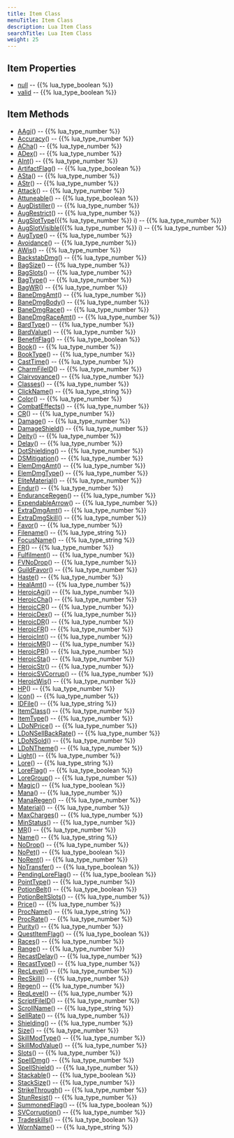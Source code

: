 ```yaml
---
title: Item Class
menuTitle: Item Class
description: Lua Item Class
searchTitle: Lua Item Class
weight: 25
---
```


## Item Properties
- [null](null) -- {{% lua_type_boolean %}}
- [valid](valid) -- {{% lua_type_boolean %}}

## Item Methods
- [AAgi](aagi)() -- {{% lua_type_number %}}
- [Accuracy](accuracy)() -- {{% lua_type_number %}}
- [ACha](acha)() -- {{% lua_type_number %}}
- [ADex](adex)() -- {{% lua_type_number %}}
- [AInt](aint)() -- {{% lua_type_number %}}
- [ArtifactFlag](artifactflag)() -- {{% lua_type_boolean %}}
- [ASta](asta)() -- {{% lua_type_number %}}
- [AStr](astr)() -- {{% lua_type_number %}}
- [Attack](attack)() -- {{% lua_type_number %}}
- [Attuneable](attuneable)() -- {{% lua_type_boolean %}}
- [AugDistiller](augdistiller)() -- {{% lua_type_number %}}
- [AugRestrict](augrestrict)() -- {{% lua_type_number %}}
- [AugSlotType](augslottype)({{% lua_type_number %}} i) -- {{% lua_type_number %}}
- [AugSlotVisible](augslotvisible)({{% lua_type_number %}} i) -- {{% lua_type_number %}}
- [AugType](augtype)() -- {{% lua_type_number %}}
- [Avoidance](avoidance)() -- {{% lua_type_number %}}
- [AWis](awis)() -- {{% lua_type_number %}}
- [BackstabDmg](backstabdmg)() -- {{% lua_type_number %}}
- [BagSize](bagsize)() -- {{% lua_type_number %}}
- [BagSlots](bagslots)() -- {{% lua_type_number %}}
- [BagType](bagtype)() -- {{% lua_type_number %}}
- [BagWR](bagwr)() -- {{% lua_type_number %}}
- [BaneDmgAmt](banedmgamt)() -- {{% lua_type_number %}}
- [BaneDmgBody](banedmgbody)() -- {{% lua_type_number %}}
- [BaneDmgRace](banedmgrace)() -- {{% lua_type_number %}}
- [BaneDmgRaceAmt](banedmgraceamt)() -- {{% lua_type_number %}}
- [BardType](bardtype)() -- {{% lua_type_number %}}
- [BardValue](bardvalue)() -- {{% lua_type_number %}}
- [BenefitFlag](benefitflag)() -- {{% lua_type_boolean %}}
- [Book](book)() -- {{% lua_type_number %}}
- [BookType](booktype)() -- {{% lua_type_number %}}
- [CastTime](casttime)() -- {{% lua_type_number %}}
- [CharmFileID](charmfileid)() -- {{% lua_type_number %}}
- [Clairvoyance](clairvoyance)() -- {{% lua_type_number %}}
- [Classes](classes)() -- {{% lua_type_number %}}
- [ClickName](clickname)() -- {{% lua_type_string %}}
- [Color](color)() -- {{% lua_type_number %}}
- [CombatEffects](combateffects)() -- {{% lua_type_number %}}
- [CR](cr)() -- {{% lua_type_number %}}
- [Damage](damage)() -- {{% lua_type_number %}}
- [DamageShield](damageshield)() -- {{% lua_type_number %}}
- [Deity](deity)() -- {{% lua_type_number %}}
- [Delay](delay)() -- {{% lua_type_number %}}
- [DotShielding](dotshielding)() -- {{% lua_type_number %}}
- [DSMitigation](dsmitigation)() -- {{% lua_type_number %}}
- [ElemDmgAmt](elemdmgamt)() -- {{% lua_type_number %}}
- [ElemDmgType](elemdmgtype)() -- {{% lua_type_number %}}
- [EliteMaterial](elitematerial)() -- {{% lua_type_number %}}
- [Endur](endur)() -- {{% lua_type_number %}}
- [EnduranceRegen](enduranceregen)() -- {{% lua_type_number %}}
- [ExpendableArrow](expendablearrow)() -- {{% lua_type_number %}}
- [ExtraDmgAmt](extradmgamt)() -- {{% lua_type_number %}}
- [ExtraDmgSkill](extradmgskill)() -- {{% lua_type_number %}}
- [Favor](favor)() -- {{% lua_type_number %}}
- [Filename](filename)() -- {{% lua_type_string %}}
- [FocusName](focusname)() -- {{% lua_type_string %}}
- [FR](fr)() -- {{% lua_type_number %}}
- [Fulfilment](fulfilment)() -- {{% lua_type_number %}}
- [FVNoDrop](fvnodrop)() -- {{% lua_type_number %}}
- [GuildFavor](guildfavor)() -- {{% lua_type_number %}}
- [Haste](haste)() -- {{% lua_type_number %}}
- [HealAmt](healamt)() -- {{% lua_type_number %}}
- [HeroicAgi](heroicagi)() -- {{% lua_type_number %}}
- [HeroicCha](heroiccha)() -- {{% lua_type_number %}}
- [HeroicCR](heroiccr)() -- {{% lua_type_number %}}
- [HeroicDex](heroicdex)() -- {{% lua_type_number %}}
- [HeroicDR](heroicdr)() -- {{% lua_type_number %}}
- [HeroicFR](heroicfr)() -- {{% lua_type_number %}}
- [HeroicInt](heroicint)() -- {{% lua_type_number %}}
- [HeroicMR](heroicmr)() -- {{% lua_type_number %}}
- [HeroicPR](heroicpr)() -- {{% lua_type_number %}}
- [HeroicSta](heroicsta)() -- {{% lua_type_number %}}
- [HeroicStr](heroicstr)() -- {{% lua_type_number %}}
- [HeroicSVCorrup](heroicsvcorrup)() -- {{% lua_type_number %}}
- [HeroicWis](heroicwis)() -- {{% lua_type_number %}}
- [HP](hp)() -- {{% lua_type_number %}}
- [Icon](icon)() -- {{% lua_type_number %}}
- [IDFile](idfile)() -- {{% lua_type_string %}}
- [ItemClass](itemclass)() -- {{% lua_type_number %}}
- [ItemType](itemtype)() -- {{% lua_type_number %}}
- [LDoNPrice](ldonprice)() -- {{% lua_type_number %}}
- [LDoNSellBackRate](ldonsellbackrate)() -- {{% lua_type_number %}}
- [LDoNSold](ldonsold)() -- {{% lua_type_number %}}
- [LDoNTheme](ldontheme)() -- {{% lua_type_number %}}
- [Light](light)() -- {{% lua_type_number %}}
- [Lore](lore)() -- {{% lua_type_string %}}
- [LoreFlag](loreflag)() -- {{% lua_type_boolean %}}
- [LoreGroup](loregroup)() -- {{% lua_type_number %}}
- [Magic](magic)() -- {{% lua_type_boolean %}}
- [Mana](mana)() -- {{% lua_type_number %}}
- [ManaRegen](manaregen)() -- {{% lua_type_number %}}
- [Material](material)() -- {{% lua_type_number %}}
- [MaxCharges](maxcharges)() -- {{% lua_type_number %}}
- [MinStatus](minstatus)() -- {{% lua_type_number %}}
- [MR](mr)() -- {{% lua_type_number %}}
- [Name](name)() -- {{% lua_type_string %}}
- [NoDrop](nodrop)() -- {{% lua_type_number %}}
- [NoPet](nopet)() -- {{% lua_type_boolean %}}
- [NoRent](norent)() -- {{% lua_type_number %}}
- [NoTransfer](notransfer)() -- {{% lua_type_boolean %}}
- [PendingLoreFlag](pendingloreflag)() -- {{% lua_type_boolean %}}
- [PointType](pointtype)() -- {{% lua_type_number %}}
- [PotionBelt](potionbelt)() -- {{% lua_type_boolean %}}
- [PotionBeltSlots](potionbeltslots)() -- {{% lua_type_number %}}
- [Price](price)() -- {{% lua_type_number %}}
- [ProcName](procname)() -- {{% lua_type_string %}}
- [ProcRate](procrate)() -- {{% lua_type_number %}}
- [Purity](purity)() -- {{% lua_type_number %}}
- [QuestItemFlag](questitemflag)() -- {{% lua_type_boolean %}}
- [Races](races)() -- {{% lua_type_number %}}
- [Range](range)() -- {{% lua_type_number %}}
- [RecastDelay](recastdelay)() -- {{% lua_type_number %}}
- [RecastType](recasttype)() -- {{% lua_type_number %}}
- [RecLevel](reclevel)() -- {{% lua_type_number %}}
- [RecSkill](recskill)() -- {{% lua_type_number %}}
- [Regen](regen)() -- {{% lua_type_number %}}
- [ReqLevel](reqlevel)() -- {{% lua_type_number %}}
- [ScriptFileID](scriptfileid)() -- {{% lua_type_number %}}
- [ScrollName](scrollname)() -- {{% lua_type_string %}}
- [SellRate](sellrate)() -- {{% lua_type_number %}}
- [Shielding](shielding)() -- {{% lua_type_number %}}
- [Size](size)() -- {{% lua_type_number %}}
- [SkillModType](skillmodtype)() -- {{% lua_type_number %}}
- [SkillModValue](skillmodvalue)() -- {{% lua_type_number %}}
- [Slots](slots)() -- {{% lua_type_number %}}
- [SpellDmg](spelldmg)() -- {{% lua_type_number %}}
- [SpellShield](spellshield)() -- {{% lua_type_number %}}
- [Stackable](stackable)() -- {{% lua_type_boolean %}}
- [StackSize](stacksize)() -- {{% lua_type_number %}}
- [StrikeThrough](strikethrough)() -- {{% lua_type_number %}}
- [StunResist](stunresist)() -- {{% lua_type_number %}}
- [SummonedFlag](summonedflag)() -- {{% lua_type_boolean %}}
- [SVCorruption](svcorruption)() -- {{% lua_type_number %}}
- [Tradeskills](tradeskills)() -- {{% lua_type_boolean %}}
- [WornName](wornname)() -- {{% lua_type_string %}}
